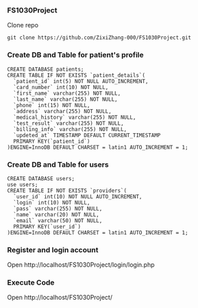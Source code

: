 ### FS1030Project
Clone repo 
```
git clone https://github.com/ZixiZhang-000/FS1030Project.git
```
### Create DB and Table for patient's profile
```
CREATE DATABASE patients;
CREATE TABLE IF NOT EXISTS `patient_details`(
  `patient_id` int(5) NOT NULL AUTO_INCREMENT,
  `card_number` int(10) NOT NULL, 
  `first_name` varchar(255) NOT NULL, 
  `last_name` varchar(255) NOT NULL,
  `phone` int(15) NOT NULL, 
  `address` varchar(255) NOT NULL, 
  `medical_history` varchar(255) NOT NULL, 
  `test_result` varchar(255) NOT NULL, 
  `billing_info` varchar(255) NOT NULL, 
  `updeted_at` TIMESTAMP DEFAULT CURRENT_TIMESTAMP
  PRIMARY KEY(`patient_id`)
)ENGINE=InnoDB DEFAULT CHARSET = latin1 AUTO_INCREMENT = 1;
```

### Create DB and Table for users
```
CREATE DATABASE users;
use users;
CREATE TABLE IF NOT EXISTS `providers`(
  `user_id` int(10) NOT NULL AUTO_INCREMENT,
  `login` int(10) NOT NULL,
  `pass` varchar(255) NOT NULL,
  `name` varchar(20) NOT NULL,
  `email` varchar(50) NOT NULL, 
  PRIMARY KEY(`user_id`)
)ENGINE=InnoDB DEFAULT CHARSET = latin1 AUTO_INCREMENT = 1;
```

### Register and login account
Open http://localhost/FS1030Project/login/login.php
### Execute Code
Open http://localhost/FS1030Project/

